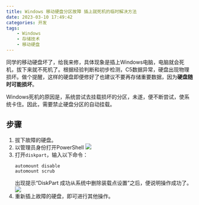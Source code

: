 ```yaml
---
title: Windows 移动硬盘分区故障 插上就死机的临时解决方法
date: 2023-03-10 17:49:42
categories: 开发
tags:
    - Windows
    - 存储技术
    - 移动硬盘
---
```


同学的移动硬盘坏了，给我来修，具体现象是插上Windows电脑，电脑就会死机，拔下来就不死机了。根据经验判断和初步检测，C5数据异常，硬盘出现物理损坏。做个提醒，这样的硬盘即便修好了也建议不要再存储重要数据，因为**硬盘随时可能损坏**。

Windows死机的原因是，系统尝试去挂载损坏的分区，未遂，便不断尝试，使系统卡住。因此，需要禁止硬盘分区的自动挂载。

## 步骤
1. 拔下故障的硬盘。
2. 以管理员身份打开PowerShell
   ![](ps.png)
3. 打开`diskpart`，输入以下命令：
   ```
   automount disable
   automount scrub
   ```
   出现提示“DiskPart 成功从系统中删除装载点设置”之后，便说明操作成功了。
   ![](diskpart.png)
4. 重新插上故障的硬盘，即可进行其他操作。
